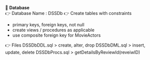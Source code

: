 :green_book: **Database**  
:point_right: Database Name : DSSDb
:point_right: Create tables with constraints
- primary keys, foreign keys, not null  
- create views / procedures as applicable
- use composite foreign key for MovieActors

:point_right: Files
DSSDbDDL.sql > create, alter, drop
DSSDbDML.sql > insert, update, delete
DSSDbProcs.sql > getDetailsByReviewId(reveiwID)
